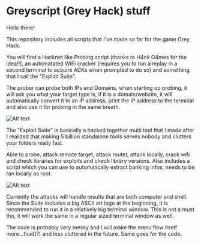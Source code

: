 # Greyscript (Grey Hack) stuff

Hello there!

This repository includes all scripts that I've made so far for the game Grey Hack.

You will find a Hacknet like Probing script (thanks to H4ck G4mes for the idea!!), an automatated WiFi cracker (requires you to run aireplay in a second terminal to acquire ACKs when prompted to do so) and something that I call the "Exploit Suite".

The prober can probe both IPs and Domains, when starting up probing, it will ask you what your target type is, if it is a domain/website, it will automatically convert it to an IP address, print the IP address to the terminal and also use it for probing in the same breath.

![Alt text](https://i.imgur.com/4Kz5gaZ.png "Probing Tool")

The "Exploit Suite" is basically a hacked together multi tool that I made after I realized that making 5 billion standalone tools serves nobody and clutters your folders really fast.

Able to probe, attack remote target, attack router, attack locally, crack wifi and check libraries for exploits and check library versions. Also includes a script which you can use to automatically extract banking infos, needs to be ran locally as root. 

![Alt text](https://i.imgur.com/4kAg5vi.png "Exploit Suite")

Currently the attacks will handle results that are both computer and shell. Since the Suite includes a big ASCII art logo at the beginning, it is recommended to run it in a relatively big terminal window. This is not a must tho, it will work the same in a regular sized terminal window as well.

The code is probably very messy and I will make the menu flow itself more...fluid(?) and less cluttered in the future. Same goes for the code.


